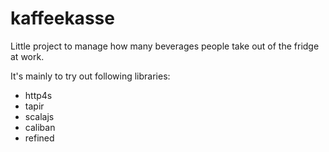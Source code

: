 # kaffeekasse

Little project to manage how many beverages people take out of the fridge at work.

It's mainly to try out following libraries:

* http4s
* tapir
* scalajs
* caliban
* refined
